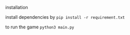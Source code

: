 installation

install dependencies by 
```pip install -r requirement.txt```

to run the game
```python3 main.py```


